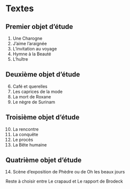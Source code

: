 # Textes

## Premier objet d’étude

1. Une Charogne
2. J’aime l’araignée
3. L’invitation au voyage
4. Hymne à la Beauté
5. L’huître

## Deuxième objet d’étude

6. Café et querelles
7. Les caprices de la mode
8. La mort de Roxane
9. Le nègre de Surinam

## Troisième objet d’étude

10. La rencontre
11. La conquête
12. Le procès
13. La Bête humaine

## Quatrième objet d’étude

14. Scène d’exposition de Phèdre ou de Oh les beaux jours

Reste à choisir entre Le crapaud et Le rapport de Brodeck